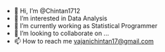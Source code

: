 - 👋 Hi, I’m @Chintan1712
- 👀 I’m interested in Data Analysis
- 🌱 I’m currently working as Statistical Programmer
- 💞️ I’m looking to collaborate on ...
- 📫 How to reach me vajanichintan17@gmail.com

<!---
Chintan1712/Chintan1712 is a ✨ special ✨ repository because its `README.md` (this file) appears on your GitHub profile.
You can click the Preview link to take a look at your changes.
--->
